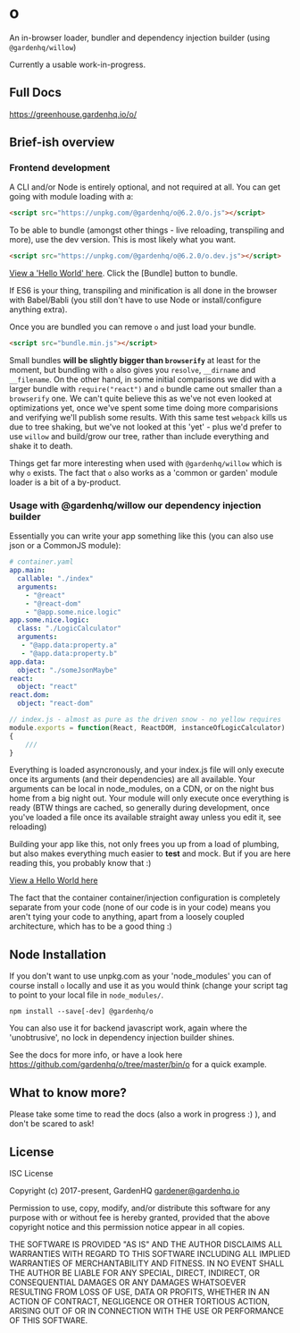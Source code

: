 # o

An in-browser loader, bundler and dependency injection builder (using `@gardenhq/willow`)

Currently a usable work-in-progress.

## Full Docs

<https://greenhouse.gardenhq.io/o/>

## Brief-ish overview

### Frontend development

A CLI and/or Node is entirely optional, and not required at all. You can get going with module loading with a:

```html
<script src="https://unpkg.com/@gardenhq/o@6.2.0/o.js"></script>
```

To be able to bundle (amongst other things - live reloading, transpiling and more), use the dev version. This is most
likely what you want.

```html
<script src="https://unpkg.com/@gardenhq/o@6.2.0/o.dev.js"></script>
```

[View a 'Hello World'
here](https://greenhouse.gardenhq.io/o/examples/o/development.html). Click the
[Bundle] button to bundle.

If ES6 is your thing, transpiling and minification is all done in the browser with Babel/Babli (you still don't have to use Node or install/configure anything extra).

Once you are bundled you can remove `o` and just load your bundle.

```html
<script src="bundle.min.js"></script>
```

Small bundles **will be slightly bigger than `browserify`** at least for the
moment, but bundling with `o` also gives you `resolve`, `__dirname` and `__filename`. On the other hand, in some initial comparisons we did with a larger bundle with `require("react")` and `o` bundle came out smaller than a `browserify` one. We can't quite believe this as we've not even looked at optimizations yet, once we've spent some time doing more comparisions and verifying we'll publish some results. With this same test `webpack` kills us due to tree shaking, but we've not looked at this 'yet' - plus we'd prefer to use `willow` and build/grow our tree, rather than include everything and shake it to death.

Things get far more interesting when used with `@gardenhq/willow` which is why `o` exists. The fact that `o` also works as a 'common or garden' module loader is a bit of a by-product.

### Usage with @gardenhq/willow our dependency injection builder

Essentially you can write your app something like this (you can also use json or a CommonJS module):

```yaml
# container.yaml
app.main:
  callable: "./index"
  arguments:
    - "@react"
    - "@react-dom"
    - "@app.some.nice.logic"
app.some.nice.logic:
  class: "./LogicCalculator"
  arguments:
   - "@app.data:property.a"
   - "@app.data:property.b"
app.data:
  object: "./someJsonMaybe"
react:
  object: "react"
react.dom:
  object: "react-dom"

```

```javascript
// index.js - almost as pure as the driven snow - no yellow requires
module.exports = function(React, ReactDOM, instanceOfLogicCalculator)
{
    ///
}
```

Everything is loaded asyncronously, and your index.js file will only execute once its arguments (and their dependencies) are all available. Your arguments can be local in node_modules, on a CDN, or on the night bus home from a big night out. Your module will only execute once everything is ready (BTW things are cached, so generally during development, once you've loaded a file once its available straight away unless you edit it, see reloading)

Building your app like this, not only frees you up from a load of plumbing, but also makes everything much easier to **test** and mock. But if you are here reading this, you probably know that :)

[View a Hello World here](https://greenhouse.gardenhq.io/o/examples/b/development.html) 

The fact that the container container/injection configuration is completely separate from your code (none of our code is in your code) means you aren't tying your code to anything, apart from a loosely coupled architecture, which has to be a good thing :)



## Node Installation

If you don't want to use unpkg.com as your 'node_modules' you can of course install `o` locally and use it as you would think (change your script tag to point to your local file in `node_modules/`.

```
npm install --save[-dev] @gardenhq/o

```

You can also use it for backend javascript work, again where the 'unobtrusive', no lock in dependency injection builder shines.

See the docs for more info, or have a look here <https://github.com/gardenhq/o/tree/master/bin/o> for a quick example.

## What to know more?

Please take some time to read the docs (also a work in progress :) ), and don't be scared to ask!

## License

ISC License

Copyright (c) 2017-present, GardenHQ <gardener@gardenhq.io>

Permission to use, copy, modify, and/or distribute this software for any
purpose with or without fee is hereby granted, provided that the above
copyright notice and this permission notice appear in all copies.

THE SOFTWARE IS PROVIDED "AS IS" AND THE AUTHOR DISCLAIMS ALL WARRANTIES WITH
REGARD TO THIS SOFTWARE INCLUDING ALL IMPLIED WARRANTIES OF MERCHANTABILITY
AND FITNESS. IN NO EVENT SHALL THE AUTHOR BE LIABLE FOR ANY SPECIAL, DIRECT,
INDIRECT, OR CONSEQUENTIAL DAMAGES OR ANY DAMAGES WHATSOEVER RESULTING FROM
LOSS OF USE, DATA OR PROFITS, WHETHER IN AN ACTION OF CONTRACT, NEGLIGENCE
OR OTHER TORTIOUS ACTION, ARISING OUT OF OR IN CONNECTION WITH THE USE OR
PERFORMANCE OF THIS SOFTWARE.

